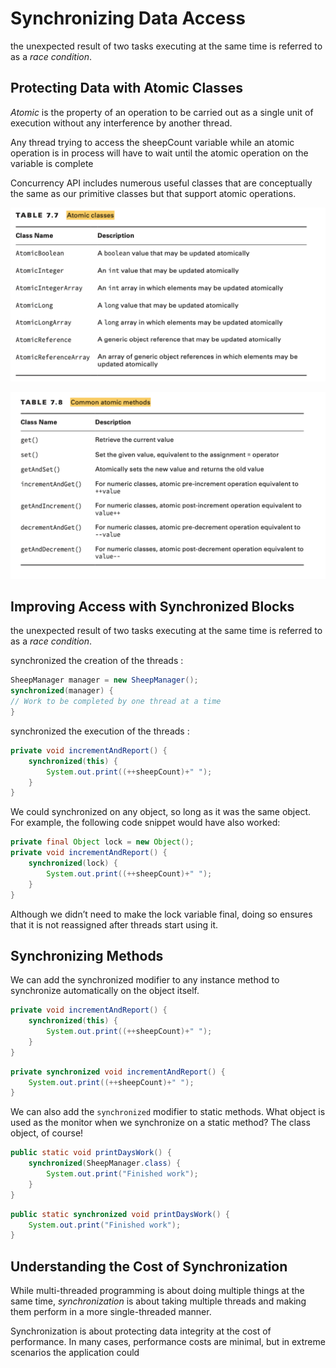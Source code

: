 # Synchronizing Data Access
the unexpected result of two tasks executing at the same time is referred to as a _race condition_.

## Protecting Data with Atomic Classes

_Atomic_ is the property of an operation to be carried out as a single unit of execution without any interference by another thread. 

Any thread trying to access the sheepCount variable while an atomic operation is in process will have to wait until the atomic operation on the variable is complete

Concurrency API includes numerous useful classes that are conceptually the same as our primitive classes but that support atomic operations.

![alt text ](https://github.com/frhan/study-java/blob/master/images/7_3.png)

![alt text ](https://github.com/frhan/study-java/blob/master/images/7_4.png)

## Improving Access with Synchronized Blocks
the unexpected result of two tasks executing at the same time is referred to as a _race condition_.

synchronized the creation of the threads :

```java
SheepManager manager = new SheepManager(); 
synchronized(manager) {
// Work to be completed by one thread at a time 
}
```

synchronized the execution of the threads :

```java
private void incrementAndReport() { 
    synchronized(this) {
        System.out.print((++sheepCount)+" "); 
    }
}
```

We could synchronized on any object, so long as it was the same object. 
For example, the following code snippet would have also worked:

```java
private final Object lock = new Object(); 
private void incrementAndReport() {
    synchronized(lock) { 
        System.out.print((++sheepCount)+" ");
    } 
}
```

Although we didn’t need to make the lock variable final, doing so ensures that it is not reassigned after threads start using it.

## Synchronizing Methods

We can add the synchronized modifier to any instance method to synchronize automatically on the object itself. 

```java
private void incrementAndReport() { 
    synchronized(this) {
        System.out.print((++sheepCount)+" "); 
    }
}
```

```java
private synchronized void incrementAndReport() { 
    System.out.print((++sheepCount)+" ");
}
```

We can also add the `synchronized` modifier to static methods.
What object is used as the monitor when we synchronize on a static method? The class object, of course!

```java
public static void printDaysWork() { 
    synchronized(SheepManager.class) {
        System.out.print("Finished work"); 
    }
}
```

```java
public static synchronized void printDaysWork() { 
    System.out.print("Finished work");
}
```

## Understanding the Cost of Synchronization
While multi-threaded programming is about doing multiple things at the same time, _synchronization_ is about taking multiple threads and making them perform in a more single-threaded manner.

Synchronization is about protecting data integrity at the cost of performance. In many cases, performance costs are minimal, but in extreme scenarios the application could
